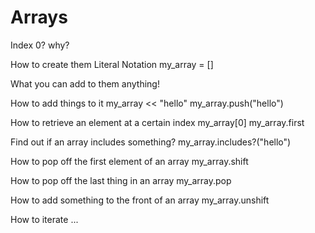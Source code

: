 # Arrays

Index 0? why?

How to create them
Literal Notation
my_array = []

What you can add to them
anything!

How to add things to it
my_array << "hello"
my_array.push("hello")

How to retrieve an element at a certain index
my_array[0]
my_array.first

Find out if an array includes something?
my_array.includes?("hello")

How to pop off the first element of an array
my_array.shift

How to pop off the last thing in an array
my_array.pop

How to add something to the front of an array
my_array.unshift

How to iterate
...